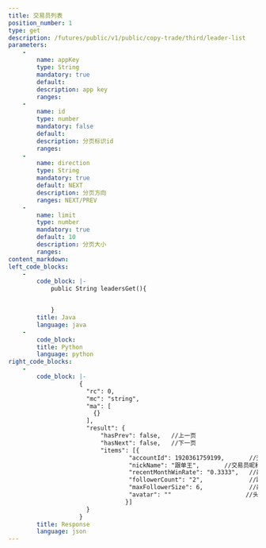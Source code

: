 ```yaml
---
title: 交易员列表 
position_number: 1
type: get
description: /futures/public/v1/public/copy-trade/third/leader-list
parameters:
    -
        name: appKey
        type: String
        mandatory: true
        default:
        description: app key
        ranges:
    -
        name: id
        type: number
        mandatory: false
        default:
        description: 分页标识id
        ranges:
    - 
        name: direction
        type: String
        mandatory: true
        default: NEXT
        description: 分页方向
        ranges: NEXT/PREV
    -
        name: limit
        type: number
        mandatory: true
        default: 10
        description: 分页大小
        ranges:
content_markdown:
left_code_blocks:
    -
        code_block: |-
            public String leadersGet(){


            }
        title: Java
        language: java
    -
        code_block:
        title: Python
        language: python
right_code_blocks:
    -
        code_block: |-
                    {
                      "rc": 0,
                      "mc": "string",
                      "ma": [
                        {}
                      ],
                      "result": {
                          "hasPrev": false,   //上一页
                          "hasNext": false,   //下一页
                          "items": [{
                                  "accountId": 1920361759199,       //交易员id
                                  "nickName": "跟单王",       //交易员昵称
                                  "recentMonthWinRate": "0.3333",   //最近一个月的胜率
                                  "followerCount": "2",             //跟随总数
                                  "maxFollowerSize": 6,             //最大跟随人数
                                  "avatar": ""                     //头像
                                 }] 
                      }
                    }
        title: Response
        language: json
---
```

